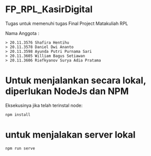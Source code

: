 # FP_RPL_KasirDigital
Tugas untuk memenuhi tugas Final Project Matakuliah RPL

Nama Anggota : 
```
> 20.11.3576 Shafira Hentihu
> 20.11.3578 Daniel Dwi Ananto
> 20.11.3598 Ayunda Putri Purnama Sari
> 20.11.3605 William Bagus Setiawan
> 20.11.3606 Riefkyanov Surya Adia Pratama
```
# Untuk menjalankan secara lokal, diperlukan NodeJs dan NPM

Eksekusinya jika telah terinstal node:

```
npm install

```

# untuk menjalakan server lokal

```
npm run serve

```

